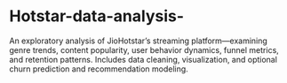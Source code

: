 # Hotstar-data-analysis-
An exploratory analysis of JioHotstar’s streaming platform—examining genre trends, content popularity, user behavior dynamics, funnel metrics, and retention patterns. Includes data cleaning, visualization, and optional churn prediction and recommendation modeling.
